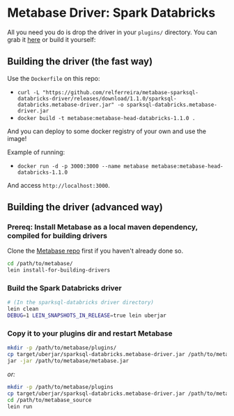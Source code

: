# Metabase Driver: Spark Databricks

All you need you do is drop the driver in your `plugins/` directory. You can grab it [here](https://github.com/relferreira/metabase-sparksql-databricks-driver/releases/download/1.1.0/sparksql-databricks.metabase-driver.jar) or build it yourself:

## Building the driver (the fast way)

Use the `Dockerfile` on this repo:

- `curl -L "https://github.com/relferreira/metabase-sparksql-databricks-driver/releases/download/1.1.0/sparksql-databricks.metabase-driver.jar" -o sparksql-databricks.metabase-driver.jar`
- `docker build -t metabase:metabase-head-databricks-1.1.0 .`

And you can deploy to some docker registry of your own and use the image!

Example of running:
- `docker run -d -p 3000:3000 --name metabase metabase:metabase-head-databricks-1.1.0`

And access `http://localhost:3000`.

## Building the driver (advanced way)

### Prereq: Install Metabase as a local maven dependency, compiled for building drivers

Clone the [Metabase repo](https://github.com/metabase/metabase) first if you haven't already done so.

```bash
cd /path/to/metabase/
lein install-for-building-drivers
```

### Build the Spark Databricks driver

```bash
# (In the sparksql-databricks driver directory)
lein clean
DEBUG=1 LEIN_SNAPSHOTS_IN_RELEASE=true lein uberjar
```

### Copy it to your plugins dir and restart Metabase
```bash
mkdir -p /path/to/metabase/plugins/
cp target/uberjar/sparksql-databricks.metabase-driver.jar /path/to/metabase/plugins/
jar -jar /path/to/metabase/metabase.jar
```

*or:*

```bash
mkdir -p /path/to/metabase/plugins
cp target/uberjar/sparksql-databricks.metabase-driver.jar /path/to/metabase/plugins/
cd /path/to/metabase_source
lein run
```
